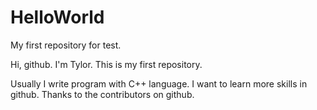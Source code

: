 # HelloWorld
My first repository for test.

Hi, github. I'm Tylor. This is my first repository.

Usually I write program with C++ language.
I want to learn more skills in github.
Thanks to the contributors on github.
